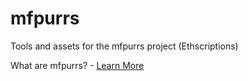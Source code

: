# mfpurrs
Tools and assets for the mfpurrs project (Ethscriptions)

What are mfpurrs? - [Learn More](https://medium.com/@virtualalaska/what-are-mfpurrs-1f339403e788)